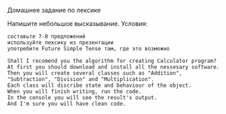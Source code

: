 Домашнее задание по лексике

Напишите небольшое высказывание. Условия:

    составьте 7-8 предложений
    используйте лексику из презентации
    употребите Future Simple Tense там, где это возможно

    Shall I recomend you the algorithm for creating Calculator program?
	At first you should download and install all the nessesary software. 
    Then you will create several classes such as "Addition", "Subtraction", "Division" and "Multiplication".
    Each class will discribe state and behaviour of the object.
	When you will finish writing, run the code.
	In the console you will see the result's output.
	And I'm sure you will have clean code.